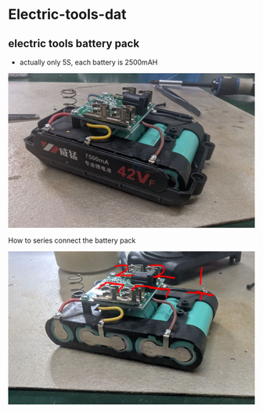 
# Electric-tools-dat

## electric tools battery pack 


- actually only 5S, each battery is 2500mAH 

![](2025-06-05-16-48-47.png)

How to series connect the battery pack 

![](2025-06-05-16-51-39.png)